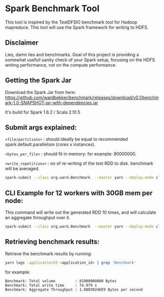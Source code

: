 # Spark Benchmark Tool

This tool is inspired by the TestDFSIO benchmark tool for Hadoop mapreduce. This tool will use the Spark framework for writing to HDFS. 

## Disclaimer

Lies, damn lies and benchmarks. Goal of this project is providing a somewhat usefull sanity check of your Spark setup, focusing on the HDFS writing performance, not on the compute performance. 

## Getting the Spark Jar

Download the Spark Jar from here: https://github.com/wardbekker/benchmark/releases/download/v0.1/benchmark-1.0-SNAPSHOT-jar-with-dependencies.jar

It's build for Spark 1.6.2 / Scala 2.10.5

## Submit args explained:

`<file/partitions>` : should ideally be equal to recommended spark.default.parallelism (cores x instances).

`<bytes_per_file>` : should fit in memory: for example: 90000000.

`<write_repetitions>` : no of re-writing of the test RDD to disk. benchmark will be averaged.

```sh
spark-submit --class org.ward.Benchmark  --master yarn --deploy-mode cluster --num-executors X --executor-cores Y --executor-memory Z target/benchmark-1.0-SNAPSHOT-jar-with-dependencies.jar <files/partitions> <bytes_per_file> <write_repetitions>
```

## CLI Example for 12 workers with 30GB mem per node:

This command will write out the generated RDD 10 times, and will calculate an aggregate throughput over it.

```sh
spark-submit --class org.ward.Benchmark  --master yarn --deploy-mode cluster --num-executors 60 --executor-cores 3 --executor-memory 4G target/benchmark-1.0-SNAPSHOT-jar-with-dependencies.jar 180 90000000 10
```

## Retrieving benchmark results:

Retrieve the benchmark results by running:

```sh
yarn logs -applicationId <application_id> | grep 'Benchmark' 
```

for example:    

```
Benchmark: Total volume         : 81000000000 Bytes
Benchmark: Total write time     : 74.979 s
Benchmark: Aggregate Throughput : 1.08030246E9 Bytes per second
```
